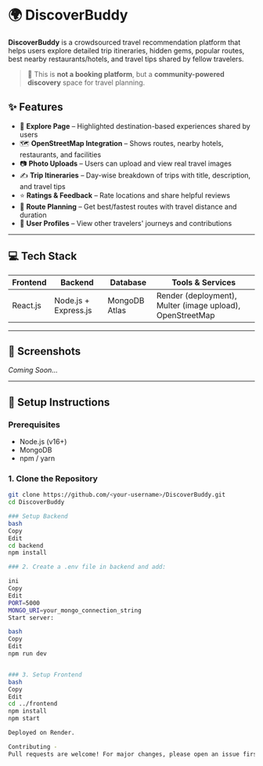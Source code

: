 # 🌍 DiscoverBuddy

**DiscoverBuddy** is a crowdsourced travel recommendation platform that helps users explore detailed trip itineraries, hidden gems, popular routes, best nearby restaurants/hotels, and travel tips shared by fellow travelers.

> 🚫 This is **not a booking platform**, but a **community-powered discovery** space for travel planning.


## ✨ Features

- 📌 **Explore Page** – Highlighted destination-based experiences shared by users
- 🗺️ **OpenStreetMap Integration** – Shows routes, nearby hotels, restaurants, and facilities
- 📷 **Photo Uploads** – Users can upload and view real travel images
- ✍️ **Trip Itineraries** – Day-wise breakdown of trips with title, description, and travel tips
- ⭐ **Ratings & Feedback** – Rate locations and share helpful reviews
- 🧭 **Route Planning** – Get best/fastest routes with travel distance and duration
- 👥 **User Profiles** – View other travelers' journeys and contributions

---

## 💻 Tech Stack

| Frontend       | Backend         | Database    | Tools & Services         |
|----------------|-----------------|-------------|---------------------------|
| React.js       | Node.js + Express.js| MongoDB Atlas     | Render (deployment), Multer (image upload), OpenStreetMap |

---

## 📸 Screenshots

_Coming Soon..._

---

## 🔧 Setup Instructions

### Prerequisites
- Node.js (v16+)
- MongoDB
- npm / yarn

### 1. Clone the Repository
```bash
git clone https://github.com/<your-username>/DiscoverBuddy.git
cd DiscoverBuddy

### Setup Backend
bash
Copy
Edit
cd backend
npm install

### 2. Create a .env file in backend and add:

ini
Copy
Edit
PORT=5000
MONGO_URI=your_mongo_connection_string
Start server:

bash
Copy
Edit
npm run dev


### 3. Setup Frontend
bash
Copy
Edit
cd ../frontend
npm install
npm start

Deployed on Render.

Contributing -
Pull requests are welcome! For major changes, please open an issue first to discuss what you would like to change.

